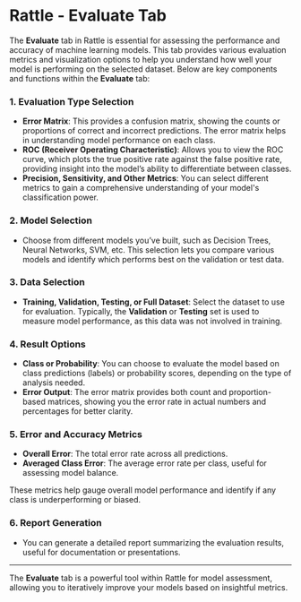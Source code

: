 # Rattle - Evaluate Tab

The **Evaluate** tab in Rattle is essential for assessing the
performance and accuracy of machine learning models. This tab
provides various evaluation metrics and visualization options
to help you understand how well your model is performing on the
selected dataset. Below are key components and functions within
the **Evaluate** tab:

### 1. **Evaluation Type Selection**

- **Error Matrix**: This provides a confusion matrix, showing
the counts or proportions of correct and incorrect predictions.
The error matrix helps in understanding model performance on
each class.
- **ROC (Receiver Operating Characteristic)**: Allows you to
view the ROC curve, which plots the true positive rate against
the false positive rate, providing insight into the model’s ability
to differentiate between classes.
- **Precision, Sensitivity, and Other Metrics**: You can select
different metrics to gain a comprehensive understanding of your
model's classification power.

### 2. **Model Selection**

- Choose from different models you’ve built, such as Decision
Trees, Neural Networks, SVM, etc. This selection lets you compare
various models and identify which performs best on the validation
or test data.

### 3. **Data Selection**

- **Training, Validation, Testing, or Full Dataset**: Select the
dataset to use for evaluation. Typically, the **Validation** or
**Testing** set is used to measure model performance, as this data
was not involved in training.

### 4. **Result Options**

- **Class or Probability**: You can choose to evaluate the model
based on class predictions (labels) or probability scores,
depending on the type of analysis needed.
- **Error Output**: The error matrix provides both count and
proportion-based matrices, showing you the error rate in actual
numbers and percentages for better clarity.

### 5. **Error and Accuracy Metrics**

- **Overall Error**: The total error rate across all predictions.
- **Averaged Class Error**: The average error rate per class,
useful for assessing model balance.

These metrics help gauge overall model performance and identify
if any class is underperforming or biased.

### 6. **Report Generation**

- You can generate a detailed report summarizing the evaluation
results, useful for documentation or presentations.

---

The **Evaluate** tab is a powerful tool within Rattle for model
assessment, allowing you to iteratively improve your models based
on insightful metrics.